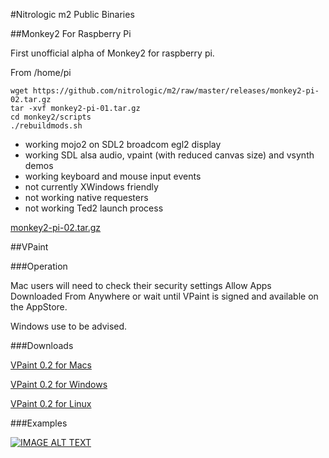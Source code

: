 #Nitrologic m2 Public Binaries

##Monkey2 For Raspberry Pi

First unofficial alpha of Monkey2 for raspberry pi.

From /home/pi

```
wget https://github.com/nitrologic/m2/raw/master/releases/monkey2-pi-02.tar.gz
tar -xvf monkey2-pi-01.tar.gz
cd monkey2/scripts
./rebuildmods.sh
```

- working mojo2 on SDL2 broadcom egl2 display
- working SDL alsa audio, vpaint (with reduced canvas size) and vsynth demos
- working keyboard and mouse input events
- not currently XWindows friendly 
- not working native requesters
- not working Ted2 launch process

[monkey2-pi-02.tar.gz](https://github.com/nitrologic/m2/raw/master/releases/monkey2-pi-02.tar.gz)

##VPaint

###Operation

Mac users will need to check their security settings Allow Apps Downloaded From Anywhere or wait until VPaint is signed and available on the AppStore.

Windows use to be advised.

###Downloads

[VPaint 0.2 for Macs](https://github.com/nitrologic/m2/raw/master/releases/VPaint0.2.app.zip)

[VPaint 0.2 for Windows](https://github.com/nitrologic/m2/raw/master/releases/VPaint0.2.zip)

[VPaint 0.2 for Linux](https://github.com/nitrologic/m2/raw/master/releases/vpaint0.2.tar.gz)

###Examples

[![IMAGE ALT TEXT](http://img.youtube.com/vi/2Y3zh0FOc00/0.jpg)](http://www.youtube.com/watch?v=2Y3zh0FOc00 "Project VPaint ")
